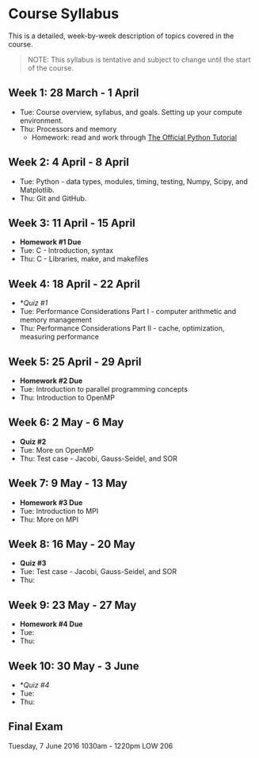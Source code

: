 # Course Syllabus

This is a detailed, week-by-week description of topics covered in the course.

> NOTE: This syllabus is tentative and subject to change until the start of the course.

## Week 1: 28 March - 1 April

* Tue: Course overview, syllabus, and goals. Setting up your compute environment.
* Thu: Processors and memory
  * Homework: read and work through [The Official Python Tutorial](https://docs.python.org/2/tutorial/)

## Week 2: 4 April - 8 April

* Tue: Python - data types, modules, timing, testing, Numpy, Scipy, and Matplotlib.
* Thu: Git and GitHub.

## Week 3: 11 April - 15 April

* **Homework #1 Due**
* Tue: C - Introduction, syntax
* Thu: C - Libraries, make, and makefiles

## Week 4: 18 April - 22 April

* **Quiz #1*
* Tue: Performance Considerations Part I - computer arithmetic and memory management
* Thu: Performance Considerations Part II - cache, optimization, measuring performance

## Week 5: 25 April - 29 April

* **Homework #2 Due**
* Tue: Introduction to parallel programming concepts
* Thu: Introduction to OpenMP 

## Week 6: 2 May - 6 May

* **Quiz #2**
* Tue: More on OpenMP
* Thu: Test case - Jacobi, Gauss-Seidel, and SOR

## Week 7: 9 May - 13 May

* **Homework #3 Due**
* Tue: Introduction to MPI
* Thu: More on MPI

## Week 8: 16 May - 20 May

* **Quiz #3**
* Tue: Test case - Jacobi, Gauss-Seidel, and SOR
* Thu: 

## Week 9: 23 May - 27 May

* **Homework #4 Due**
* Tue:
* Thu:

## Week 10: 30 May - 3 June

* **Quiz #4*
* Tue:
* Thu:

## Final Exam

Tuesday, 7 June 2016
1030am - 1220pm
LOW 206
